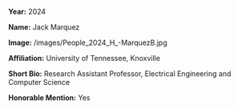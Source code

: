 **Year:** 2024

**Name:** Jack Marquez

**Image:** /images/People_2024_H_-MarquezB.jpg

**Affiliation:** University of Tennessee, Knoxville

**Short Bio:** Research Assistant Professor, Electrical Engineering and Computer Science

**Honorable Mention:** Yes

